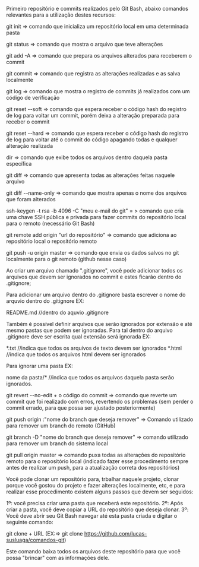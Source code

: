 Primeiro repositório e commits realizados pelo Git Bash, abaixo comandos relevantes para a utilização destes recursos:

git init => comando que inicializa um repositório local em uma determinada pasta

git status => comando que mostra o arquivo que teve alterações 

git add -A => comando que prepara os arquivos alterados para receberem o commit

git commit => comando que registra as alterações realizadas e as salva localmente

git log => comando que mostra o registro de commits já realizados com um código de verificação

git reset --soft => comando que espera receber o código hash do registro de log para voltar um commit, porém deixa a alteração preparada para receber o commit

git reset --hard => comando que espera receber o código hash do registro de log para voltar até o commit do código apagando todas e qualquer alteração realizada

dir => comando que exibe todos os arquivos dentro daquela pasta específica

git diff => comando que apresenta todas as alterações feitas naquele arquivo

git diff --name-only => comando que mostra apenas o nome dos arquivos que foram alterados

ssh-keygen -t rsa -b 4096 -C "meu e-mail do git" = > comando que cria uma chave SSH pública e privada para fazer commits do repositório local para o remoto (necessário Git Bash)

git remote add origin "url do repositório" => comando que adiciona ao repositório local o repositório remoto

git push -u origin master => comando que envia os dados salvos no git localmente para o git remoto (github nesse caso)

Ao criar um arquivo chamado ".gitignore", você pode adicionar todos os arquivos que devem ser ignorados no commit e estes ficarão dentro do .gitignore;

Para adicionar um arquivo dentro do .gitignore basta escrever o nome do arquvio dentro do .gitignore EX:

README.md //dentro do aquvio .gitignore

Também é possível definir arquivos que serão ignorados por extensão e até mesmo pastas que podem ser ignoradas. 
Para tal dentro do arquivo .gitignore deve ser escrita qual extensão será ignorada EX:

*.txt //indica que todos os arquivos de texto devem ser ignorados
*.html //indica que todos os arquivos html devem ser ignorados

Para ignorar uma pasta EX:

nome da pasta/* //indica que todos os arquivos daquela pasta serão ignorados.

git revert --no-edit + o código do commit => comando que reverte um commit que foi realizado com erros, revertendo os problemas (sem perder o commit errado, para que possa ser ajustado posteriormente)

git push origin :"nome do branch que deseja remover" => Comando utilizado para remover um branch do remoto (GitHub)

git branch -D "nome do branch que deseja remover" => comando utilizado para remover um branch do sistema local

git pull origin master => comando puxa todas as alterações do repositório remoto para o repositório local
(indicado fazer esse procedimento sempre antes de realizar um push, para a atualização correta dos repositórios)

Você pode clonar um repositório para, trbalhar naquele projeto, clonar porque você gostou do projeto e fazer alterações localmente, etc, e para realizar esse procedimento existem alguns passos que devem ser seguidos:

1º: você precisa criar uma pasta que receberá este repositório.
2º: Após criar a pasta, você deve copiar a URL do repositório que deseja clonar.
3º: Você deve abrir seu Git Bash navegar até esta pasta criada e digitar o seguinte comando:

git clone + URL (EX:=> git clone https://github.com/lucas-susluaga/comandos-git)

Este comando baixa todos os arquivos deste repositório para que você possa "brincar" com as informações dele.